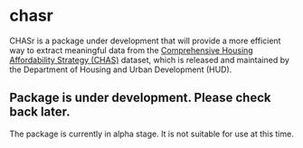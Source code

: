 # chasr
CHASr is a package under development that will provide a more efficient way to extract meaningful data from the [Comprehensive Housing Affordability Strategy (CHAS)](https://www.huduser.gov/portal/datasets/cp.html) dataset, which is released and maintained by the Department of Housing and Urban Development (HUD).
## Package is under development. Please check back later.
The package is currently in alpha stage. It is not suitable for use at this time.
